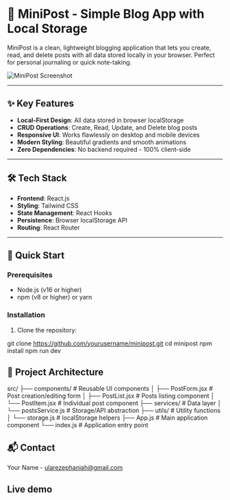 # 📝 MiniPost - Simple Blog App with Local Storage

MiniPost is a clean, lightweight blogging application that lets you create, read, and delete posts with all data stored locally in your browser. Perfect for personal journaling or quick note-taking.

![MiniPost Screenshot](./screenshot.png) <!-- Add actual screenshot path later -->

---

## ✨ Key Features

- **Local-First Design**: All data stored in browser localStorage
- **CRUD Operations**: Create, Read, Update, and Delete blog posts
- **Responsive UI**: Works flawlessly on desktop and mobile devices
- **Modern Styling**: Beautiful gradients and smooth animations
- **Zero Dependencies**: No backend required - 100% client-side

---

## 🛠️ Tech Stack

- **Frontend**: React.js
- **Styling**: Tailwind CSS
- **State Management**: React Hooks
- **Persistence**: Browser localStorage API
- **Routing**: React Router

---

## 🚀 Quick Start

### Prerequisites
- Node.js (v16 or higher)
- npm (v8 or higher) or yarn

### Installation
1. Clone the repository:

git clone https://github.com/yourusername/minipost.git
cd minipost
npm install
npm run dev

## 📂 Project Architecture

src/
├── components/      # Reusable UI components
│   ├── PostForm.jsx # Post creation/editing form
│   ├── PostList.jsx # Posts listing component
│   └── PostItem.jsx # Individual post component
├── services/        # Data layer
│   └── postsService.js # Storage/API abstraction
├── utils/           # Utility functions
│   └── storage.js   # localStorage helpers
├── App.js           # Main application component
└── index.js         # Application entry point

## 📬 Contact

Your Name - ularezephaniah@gmail.com

## Live demo



